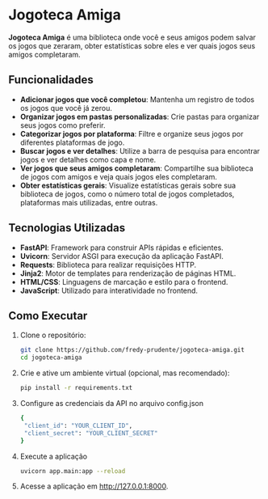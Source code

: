 # Jogoteca Amiga

**Jogoteca Amiga** é uma biblioteca onde você e seus amigos podem salvar os jogos que zeraram, obter estatísticas sobre eles e ver quais jogos seus amigos completaram. 

## Funcionalidades

- **Adicionar jogos que você completou**: Mantenha um registro de todos os jogos que você já zerou.
- **Organizar jogos em pastas personalizadas**: Crie pastas para organizar seus jogos como preferir.
- **Categorizar jogos por plataforma**: Filtre e organize seus jogos por diferentes plataformas de jogo.
- **Buscar jogos e ver detalhes**: Utilize a barra de pesquisa para encontrar jogos e ver detalhes como capa e nome.
- **Ver jogos que seus amigos completaram**: Compartilhe sua biblioteca de jogos com amigos e veja quais jogos eles completaram.
- **Obter estatísticas gerais**: Visualize estatísticas gerais sobre sua biblioteca de jogos, como o número total de jogos completados, plataformas mais utilizadas, entre outras.

## Tecnologias Utilizadas

- **FastAPI**: Framework para construir APIs rápidas e eficientes.
- **Uvicorn**: Servidor ASGI para execução da aplicação FastAPI.
- **Requests**: Biblioteca para realizar requisições HTTP.
- **Jinja2**: Motor de templates para renderização de páginas HTML.
- **HTML/CSS**: Linguagens de marcação e estilo para o frontend.
- **JavaScript**: Utilizado para interatividade no frontend.

## Como Executar

1. Clone o repositório:

   ```bash
   git clone https://github.com/fredy-prudente/jogoteca-amiga.git
   cd jogoteca-amiga
   
2. Crie e ative um ambiente virtual (opcional, mas recomendado):
   ```bash
   pip install -r requirements.txt

4. Configure as credenciais da API no arquivo config.json
   ```bash
   {
    "client_id": "YOUR_CLIENT_ID",
    "client_secret": "YOUR_CLIENT_SECRET"
   }

6. Execute a aplicação
   ```bash
   uvicorn app.main:app --reload

8. Acesse a aplicação em http://127.0.0.1:8000.
